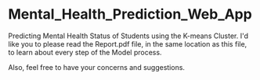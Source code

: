 # Mental_Health_Prediction_Web_App
Predicting Mental Health Status of Students using the K-means Cluster.
I'd like you to please read the Report.pdf file, in the same location as this file, to learn about every step of the Model process.

Also, feel free to have your concerns and suggestions.

